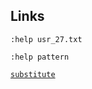 ## Links

`:help usr_27.txt`

`:help pattern`

[`substitute`](https://github.com/ReneNyffenegger/about-vim/blob/master/vimscript/functions/substitute.vim)
